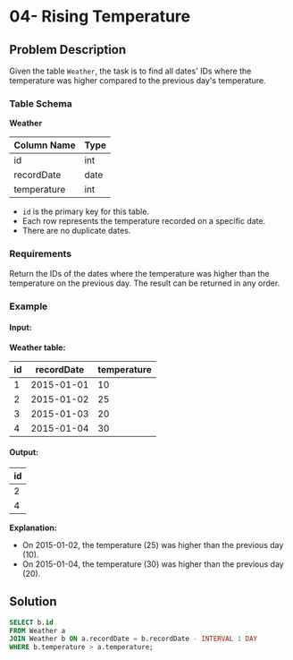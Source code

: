 # 04- Rising Temperature
## Problem Description

Given the table `Weather`, the task is to find all dates' IDs where the temperature was higher compared to the previous day's temperature.

### Table Schema

**Weather**

| Column Name  | Type    |
|--------------|---------|
| id           | int     |
| recordDate   | date    |
| temperature  | int     |

- `id` is the primary key for this table.
- Each row represents the temperature recorded on a specific date.
- There are no duplicate dates.

### Requirements

Return the IDs of the dates where the temperature was higher than the temperature on the previous day. The result can be returned in any order.

### Example

#### Input:

**Weather table:**

| id | recordDate | temperature |
|----|------------|-------------|
| 1  | 2015-01-01 | 10          |
| 2  | 2015-01-02 | 25          |
| 3  | 2015-01-03 | 20          |
| 4  | 2015-01-04 | 30          |

#### Output:

| id |
|----|
| 2  |
| 4  |

**Explanation:**
- On 2015-01-02, the temperature (25) was higher than the previous day (10).
- On 2015-01-04, the temperature (30) was higher than the previous day (20).

## Solution

```sql
SELECT b.id
FROM Weather a
JOIN Weather b ON a.recordDate = b.recordDate - INTERVAL 1 DAY
WHERE b.temperature > a.temperature;
```